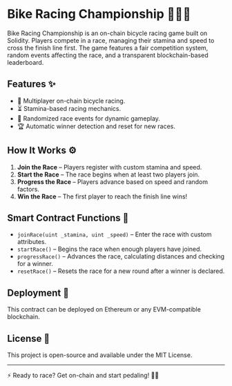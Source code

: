 # Bike Racing Championship 🏁🚴‍♂️

Bike Racing Championship is an on-chain bicycle racing game built on Solidity. Players compete in a race, managing their stamina and speed to cross the finish line first. The game features a fair competition system, random events affecting the race, and a transparent blockchain-based leaderboard.

## Features ✨
- 🚴 Multiplayer on-chain bicycle racing.
- ⏳ Stamina-based racing mechanics.
- 🎲 Randomized race events for dynamic gameplay.
- 🏆 Automatic winner detection and reset for new races.

## How It Works ⚙️
1. **Join the Race** – Players register with custom stamina and speed. 
2. **Start the Race** – The race begins when at least two players join.
3. **Progress the Race** – Players advance based on speed and random factors. 
4. **Win the Race** – The first player to reach the finish line wins! 

## Smart Contract Functions 📜
- `joinRace(uint _stamina, uint _speed)` – Enter the race with custom attributes.
- `startRace()` – Begins the race when enough players have joined.
- `progressRace()` – Advances the race, calculating distances and checking for a winner.
- `resetRace()` – Resets the race for a new round after a winner is declared.

## Deployment 🚀
This contract can be deployed on Ethereum or any EVM-compatible blockchain.

## License 📜
This project is open-source and available under the MIT License.

---
⚡ Ready to race? Get on-chain and start pedaling! 🚵‍♀️

